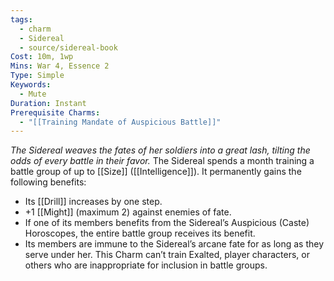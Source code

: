 ```yaml
---
tags:
  - charm
  - Sidereal
  - source/sidereal-book
Cost: 10m, 1wp
Mins: War 4, Essence 2
Type: Simple
Keywords:
  - Mute
Duration: Instant
Prerequisite Charms:
  - "[[Training Mandate of Auspicious Battle]]"
---
```

*The Sidereal weaves the fates of her soldiers into a great lash, tilting the odds of every battle in their favor.*
The Sidereal spends a month training a battle group of up to [[Size]] ([[Intelligence]]). It permanently gains the following benefits: 
- Its [[Drill]] increases by one step. 
- +1 [[Might]] (maximum 2) against enemies of fate. 
- If one of its members benefits from the Sidereal’s Auspicious (Caste) Horoscopes, the entire battle group receives its benefit. 
- Its members are immune to the Sidereal’s arcane fate for as long as they serve under her. This Charm can’t train Exalted, player characters, or others who are inappropriate for inclusion in battle groups.